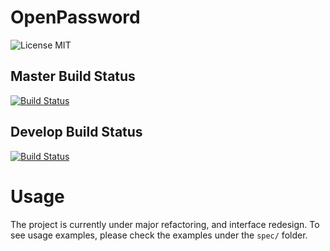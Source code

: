OpenPassword
============
![License MIT](http://b.repl.ca/v1/License-MIT-blue.png)

Master Build Status
-------------------
[![Build Status](https://secure.travis-ci.org/OpenPassword/OpenPasswordLib.png?branch=master)](http://travis-ci.org/OpenPassword/OpenPasswordLib)

Develop Build Status
--------------------
[![Build Status](https://secure.travis-ci.org/OpenPassword/OpenPasswordLib.png?branch=develop)](http://travis-ci.org/OpenPassword/OpenPasswordLib)

Usage
=====

The project is currently under major refactoring, and interface redesign. To see usage examples, please check the examples under the `spec/` folder.
